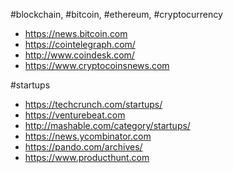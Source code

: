 #blockchain, #bitcoin, #ethereum, #cryptocurrency
* https://news.bitcoin.com
* https://cointelegraph.com/
* http://www.coindesk.com/
* https://www.cryptocoinsnews.com

#startups
* https://techcrunch.com/startups/
* https://venturebeat.com
* http://mashable.com/category/startups/
* https://news.ycombinator.com
* https://pando.com/archives/
* https://www.producthunt.com

